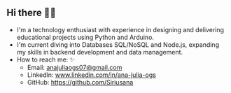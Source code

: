 ## Hi there 👋😄
- I'm a technology enthusiast with experience in designing and delivering educational projects using Python and Arduino.
- I'm current diving into Databases SQL/NoSQL and Node.js, expanding my skills in backend development and data management.
- How to reach me: ✨
  * Email: anajuliaogs07@gmail.com
  * Linkedln: www.linkedin.com/in/ana-julia-ogs
  * GitHub: https://github.com/Siriusana

